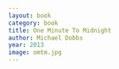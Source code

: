 ```yaml
---
layout: book
category: book
title: One Minute To Midnight
author: Michael Dobbs
year: 2013
image: omtm.jpg
---
```

